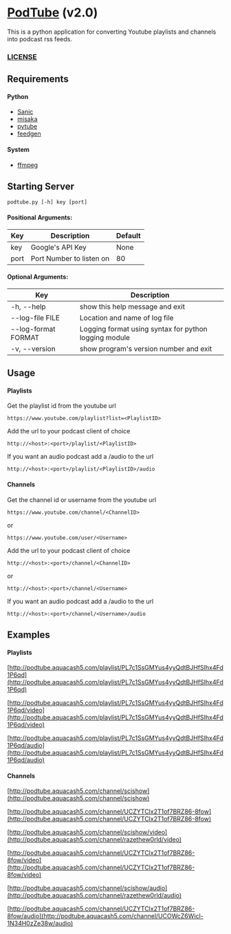 # [PodTube](https://github.com/aquacash5/PodTube) (v2.0)

This is a python application for converting Youtube playlists and channels into podcast rss feeds.

### [LICENSE](https://github.com/aquacash5/podtube/blob/master/LICENSE)

## Requirements

#### Python

- [Sanic](https://pypi.python.org/pypi/sanic/)
- [misaka](https://pypi.python.org/pypi/misaka/)
- [pytube](https://pypi.python.org/pypi/pytube/)
- [feedgen](https://pypi.python.org/pypi/feedgen/)

#### System

- [ffmpeg](http://ffmpeg.org/)

## Starting Server

```
podtube.py [-h] key [port]
```

#### Positional Arguments:

| Key  | Description              | Default |
| ---- | ------------------------ | ------- |
| key  | Google's API Key         | None    |
| port | Port Number to listen on | 80      |

#### Optional Arguments:

| Key                 | Description                                           |
| ------------------- | ----------------------------------------------------- |
| -h, --help          | show this help message and exit                       |
| --log-file FILE     | Location and name of log file                         |
| --log-format FORMAT | Logging format using syntax for python logging module |
| -v, --version       | show program's version number and exit                |

## Usage

#### Playlists

Get the playlist id from the youtube url

```
https://www.youtube.com/playlist?list=<PlaylistID>
```

Add the url to your podcast client of choice

```
http://<host>:<port>/playlist/<PlaylistID>
```

If you want an audio podcast add a /audio to the url

```
http://<host>:<port>/playlist/<PlaylistID>/audio
```

#### Channels

Get the channel id or username from the youtube url

```
https://www.youtube.com/channel/<ChannelID>
```
or
```
https://www.youtube.com/user/<Username>
```

Add the url to your podcast client of choice

```
http://<host>:<port>/channel/<ChannelID>
```
or
```
http://<host>:<port>/channel/<Username>
```

If you want an audio podcast add a /audio to the url

```
http://<host>:<port>/channel/<Username>/audio
```

## Examples

#### Playlists

[http://podtube.aquacash5.com/playlist/PL7c1SsGMYus4yyQdtBJHfSIhx4Fd1P6qd](http://podtube.aquacash5.com/playlist/PL7c1SsGMYus4yyQdtBJHfSIhx4Fd1P6qd)

[http://podtube.aquacash5.com/playlist/PL7c1SsGMYus4yyQdtBJHfSIhx4Fd1P6qd/video](http://podtube.aquacash5.com/playlist/PL7c1SsGMYus4yyQdtBJHfSIhx4Fd1P6qd/video)

[http://podtube.aquacash5.com/playlist/PL7c1SsGMYus4yyQdtBJHfSIhx4Fd1P6qd/audio](http://podtube.aquacash5.com/playlist/PL7c1SsGMYus4yyQdtBJHfSIhx4Fd1P6qd/audio)


#### Channels

[http://podtube.aquacash5.com/channel/scishow](http://podtube.aquacash5.com/channel/scishow)

[http://podtube.aquacash5.com/channel/UCZYTClx2T1of7BRZ86-8fow](http://podtube.aquacash5.com/channel/UCZYTClx2T1of7BRZ86-8fow)

[http://podtube.aquacash5.com/channel/scishow/video](http://podtube.aquacash5.com/channel/razethew0rld/video)

[http://podtube.aquacash5.com/channel/UCZYTClx2T1of7BRZ86-8fow/video](http://podtube.aquacash5.com/channel/UCZYTClx2T1of7BRZ86-8fow/video)

[http://podtube.aquacash5.com/channel/scishow/audio](http://podtube.aquacash5.com/channel/razethew0rld/audio)

[http://podtube.aquacash5.com/channel/UCZYTClx2T1of7BRZ86-8fow/audio](http://podtube.aquacash5.com/channel/UCOWcZ6Wicl-1N34H0zZe38w/audio)
